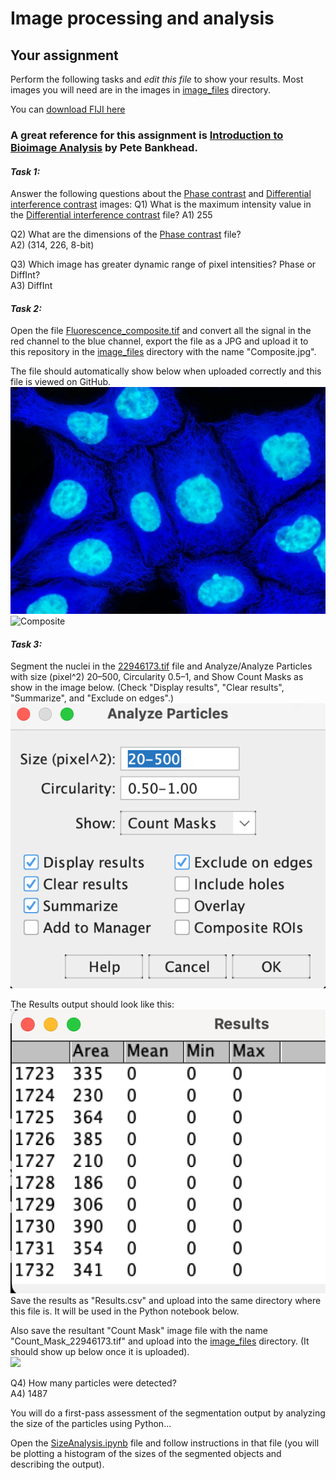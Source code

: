 # Image processing and analysis
## Your assignment
Perform the following tasks and *edit this file* to show your results. Most images you will need are in the images in [image_files](image_files) directory.   

You can [download FIJI here](https://fiji.sc)  

### A great reference for this assignment is [Introduction to Bioimage Analysis](https://bioimagebook.github.io/index.html) by Pete Bankhead.  

#### *Task 1:*
Answer the following questions about the [Phase contrast](image_files/PhaseContrast.tif) and [Differential interference contrast](image_files/DifferentialInterference.tif) images:
Q1) What is the maximum intensity value in the [Differential interference contrast](image_files/DifferentialInterference.tif) file? 
A1) 255

Q2) What are the dimensions of the [Phase contrast](image_files/PhaseContrast.tif) file?  
A2) (314, 226, 8-bit) 

Q3) Which image has greater dynamic range of pixel intensities? Phase or DiffInt?  
A3) DiffInt  

#### *Task 2:*
Open the file [Fluorescence_composite.tif](image_files/Fluorescence_composite.tif) and convert all the signal in the red channel to the blue channel, export the file as a JPG and upload it to this repository in the [image_files](image_files) directory with the name "Composite.jpg".  

The file should automatically show below when uploaded correctly and this file is viewed on GitHub.  
![](image_files/Composite.jpg)  
![Composite](https://user-images.githubusercontent.com/125942708/223316128-734c1b35-78a1-41ff-a811-4945efc2437d.jpg)


#### *Task 3:*  
Segment the nuclei in the [22946173.tif](image_files/22946173.tif) file and Analyze/Analyze Particles with size (pixel^2) 20–500, Circularity 0.5–1, and Show Count Masks as show in the image below. (Check "Display results", "Clear results", "Summarize", and "Exclude on edges".)  
![](image_files/AnalyzeParticles.png)  

The Results output should look like this:  
![](image_files/ResultsExample.png)   
Save the results as "Results.csv" and upload into the same directory where this file is. It will be used in the Python notebook below.  

Also save the resultant "Count Mask" image file with the name "Count_Mask_22946173.tif" and upload into the [image_files](image_files) directory. (It should show up below once it is uploaded).  
![](image_files/Count_Mask_22946173.tif)  

Q4) How many particles were detected?  
A4) 1487 

You will do a first-pass assessment of the segmentation output by analyzing the size of the particles using Python...  

Open the [SizeAnalysis.ipynb](SizeAnalysis.ipynb) file and follow instructions in that file (you will be plotting a histogram of the sizes of the segmented objects and describing the output).  
